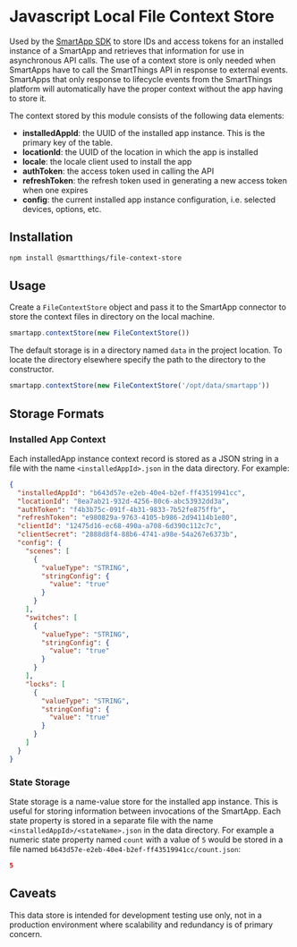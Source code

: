 # Javascript Local File Context Store

Used by the [SmartApp SDK](https://github.com/SmartThingsCommunity/smartapp-sdk-nodejs) to store IDs and access tokens for an installed instance of a SmartApp and retrieves that information for use in asynchronous API calls. The use of a context store is only needed when SmartApps have to call the SmartThings API in response to external events. SmartApps that only response to lifecycle events from the SmartThings platform will automatically have the proper context without the app having to store it.

The context stored by this module consists of the following data elements:

* **installedAppId**: the UUID of the installed app instance. This is the primary key of the table.
* **locationId**: the UUID of the location in which the app is installed
* **locale**: the locale client used to install the app
* **authToken**: the access token used in calling the API
* **refreshToken**: the refresh token used in generating a new access token when one expires
* **config**: the current installed app instance configuration, i.e. selected devices, options, etc.

## Installation

```bash
npm install @smartthings/file-context-store
```

## Usage

Create a `FileContextStore` object and pass it to the SmartApp connector to store the context files in
directory on the local machine.

```javascript
smartapp.contextStore(new FileContextStore())
```

The default storage is in a directory named `data` in the project location. 
To locate the directory elsewhere specify the path to the directory to the 
constructor.

```javascript
smartapp.contextStore(new FileContextStore('/opt/data/smartapp'))
```

## Storage Formats

### Installed App Context

Each installedApp instance context record is stored as a JSON string in a file with the name
`<installedAppId>.json` in the data directory. For example:
```json
{
  "installedAppId": "b643d57e-e2eb-40e4-b2ef-ff43519941cc",
  "locationId": "8ea7ab21-932d-4256-80c6-abc53932dd3a",
  "authToken": "f4b3b75c-091f-4b31-9833-7b52fe875ffb",
  "refreshToken": "e980829a-9763-4105-b986-2d94114b1e80",
  "clientId": "12475d16-ec68-490a-a708-6d390c112c7c",
  "clientSecret": "2888d8f4-88b6-4741-a98e-54a267e6373b",
  "config": {
    "scenes": [
      {
        "valueType": "STRING",
        "stringConfig": {
          "value": "true"
        }
      }
    ],
    "switches": [
      {
        "valueType": "STRING",
        "stringConfig": {
          "value": "true"
        }
      }
    ],
    "locks": [
      {
        "valueType": "STRING",
        "stringConfig": {
          "value": "true"
        }
      }
    ]
  }
}
```

### State Storage

State storage is a name-value store for the installed app instance. This is useful for storing information
between invocations of the SmartApp. Each state property is stored in a separate file with the name
`<installedAppId>/<stateName>.json` in the data directory. For example a numeric state property named 
`count` with a value of `5` would be stored in a file named `b643d57e-e2eb-40e4-b2ef-ff43519941cc/count.json`:
```json
5
```
## Caveats

This data store is intended for development testing use only, not in a production
environment where scalability and redundancy is of primary concern.
